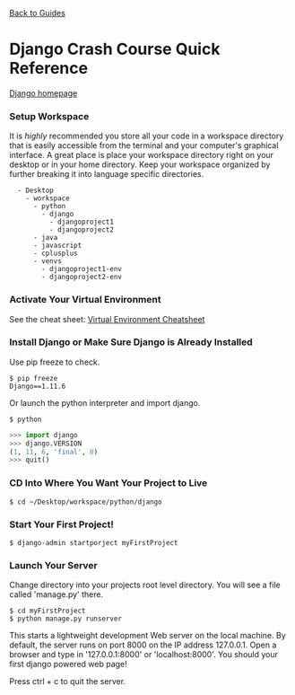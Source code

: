[Back to Guides](../README.md)
# Django Crash Course Quick Reference

[Django homepage](https://docs.djangoproject.com)

### Setup Workspace
  It is *highly* recommended you store all your code in a workspace directory that is easily accessible from the terminal and your computer's graphical interface. A great place is place your workspace directory right on your desktop or in your home directory. Keep your workspace organized by further breaking it into language specific directories.

```
  - Desktop
    - workspace
      - python
        - django
          - djangoproject1
          - djangoproject2
      - java
      - javascript
      - cplusplus
      - venvs
        - djangoproject1-env
        - djangoproject2-env
```

### Activate Your Virtual Environment

See the cheat sheet: [Virtual Environment Cheatsheet](./VirtualEnvCheatSheet.md)

### Install Django or Make Sure Django is Already Installed

Use pip freeze to check.

```shell
$ pip freeze
Django==1.11.6
```

Or launch the python interpreter and import django. 

```shell
$ python
```

```python
>>> import django
>>> django.VERSION
(1, 11, 6, 'final', 0)
>>> quit()
```

### CD Into Where You Want Your Project to Live

```shell
$ cd ~/Desktop/workspace/python/django
```

### Start Your First Project!

```shell
$ django-admin startporject myFirstProject
```

### Launch Your Server

Change directory into your projects root level directory. You will see a file called 'manage.py' there.

``` shell
$ cd myFirstProject
$ python manage.py runserver
```

This starts a lightweight development Web server on the local machine. By default, the server runs on port 8000 on the IP address 127.0.0.1. Open a browser and type in '127.0.0.1:8000' or 'localhost:8000'. You should your first django powered web page!

Press ctrl + c to quit the server.
